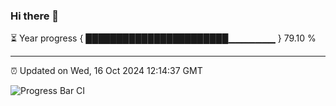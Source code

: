 ### Hi there 👋

⏳ Year progress { ███████████████████████▁▁▁▁▁▁▁ } 79.10 %

---

⏰ Updated on Wed, 16 Oct 2024 12:14:37 GMT

![Progress Bar CI](https://github.com/EinsPommes/EinsPommes/blob/main/.github/workflows/main.yml)
